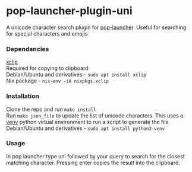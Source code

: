 # pop-launcher-plugin-uni
A unicode character search plugin for [pop-launcher](https://github.com/pop-os/launcher). Useful for searching for special characters and emojis

### Dependencies
[xclip](https://github.com/astrand/xclip)\
Required for copying to clipboard\
Debian/Ubuntu and derivatives - `sudo apt install xclip`\
Nix package - `nix-env -iA nixpkgs.xclip`

### Installation
Clone the repo and run `make install`\
Run `make json_file` to update the list of unicode characters. This uses a [venv](https://docs.python.org/3/library/venv.html) python virtual environment to run a script to generate the file
Debian/Ubuntu and derivatives - `sudo apt install python3-venv`

### Usage
In pop launcher type uni followed by your query to search for the closest matching character. Pressing enter copies the result into the clipboard.
